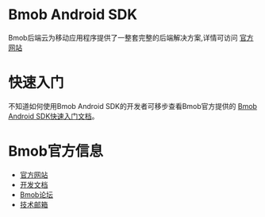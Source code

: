Bmob Android SDK
===========

Bmob后端云为移动应用程序提供了一整套完整的后端解决方案,详情可访问 [官方网站](http://www.bmob.cn)


# 快速入门

不知道如何使用Bmob Android SDK的开发者可移步查看Bmob官方提供的 [Bmob Android SDK快速入门文档](http://docs.bmob.cn/android/faststart/index.html?menukey=fast_start&key=start_android)。

# Bmob官方信息

- [官方网站](http://www.bmob.cn)
- [开发文档](http://docs.bmob.cn/android/developdoc/index.html?menukey=develop_doc&key=develop_android)
- [Bmob论坛](http://community.bmob.cn/forum.php)
- [技术邮箱](support@bmob.cn)